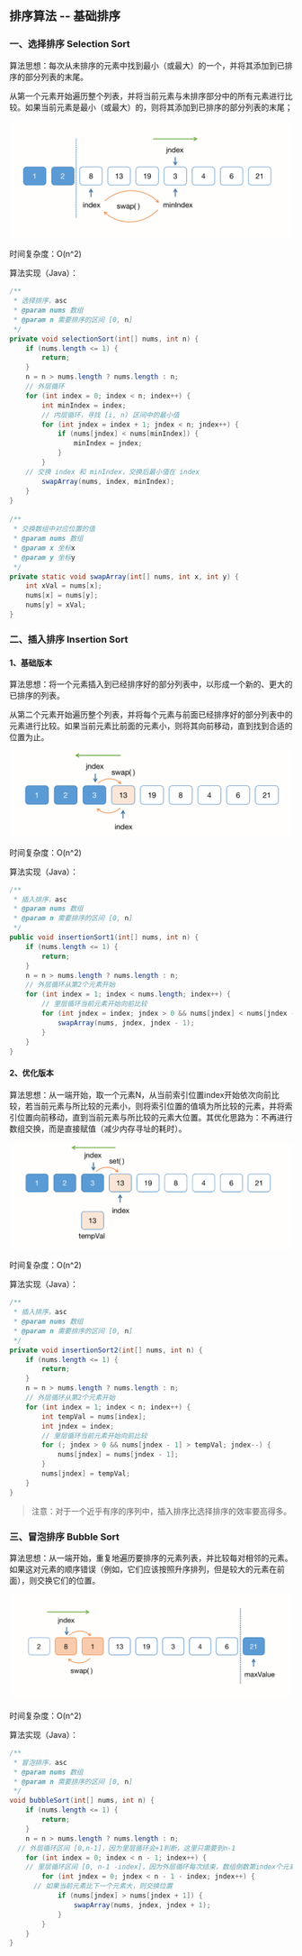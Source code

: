 ## 排序算法 -- 基础排序

### 一、选择排序 Selection Sort

算法思想：每次从未排序的元素中找到最小（或最大）的一个，并将其添加到已排序的部分列表的末尾。

从第一个元素开始遍历整个列表，并将当前元素与未排序部分中的所有元素进行比较。如果当前元素是最小（或最大）的，则将其添加到已排序的部分列表的末尾；

![基础排序-1-1-1](./Images/基础排序-1-1-1.png)

时间复杂度：O(n^2)

算法实现（Java）：

``` java
/**
 * 选择排序，asc
 * @param nums 数组
 * @param n 需要排序的区间 [0, n]
 */
private void selectionSort(int[] nums, int n) {
	if (nums.length <= 1) {
		return;
	}
	n = n > nums.length ? nums.length : n;
	// 外层循环
	for (int index = 0; index < n; index++) {
		int minIndex = index;
		// 内层循环，寻找 [i, n) 区间中的最小值
		for (int jndex = index + 1; jndex < n; jndex++) {
			if (nums[jndex] < nums[minIndex]) {
				minIndex = jndex;
			}
		}
    // 交换 index 和 minIndex，交换后最小值在 index
		swapArray(nums, index, minIndex);
	}
}

/**
 * 交换数组中对应位置的值
 * @param nums 数组
 * @param x 坐标x
 * @param y 坐标y
 */
private static void swapArray(int[] nums, int x, int y) {
	int xVal = nums[x];
	nums[x] = nums[y];
	nums[y] = xVal;
}
```



### 二、插入排序 Insertion Sort

#### 1、基础版本

算法思想：将一个元素插入到已经排序好的部分列表中，以形成一个新的、更大的已排序的列表。

从第二个元素开始遍历整个列表，并将每个元素与前面已经排序好的部分列表中的元素进行比较。如果当前元素比前面的元素小，则将其向前移动，直到找到合适的位置为止。

![基础排序-2-1-1](./Images/基础排序-2-1-1.png)

时间复杂度：O(n^2)

算法实现（Java）：

``` java
/**
 * 插入排序，asc
 * @param nums 数组
 * @param n 需要排序的区间 [0, n]
 */
public void insertionSort1(int[] nums, int n) {
	if (nums.length <= 1) {
		return;
	}
	n = n > nums.length ? nums.length : n;
	// 外层循环从第2个元素开始
	for (int index = 1; index < nums.length; index++) {
		// 里层循环当前元素开始向前比较
		for (int jndex = index; jndex > 0 && nums[jndex] < nums[jndex - 1]; jndex--) {
			swapArray(nums, jndex, jndex - 1);
		}
	}
}
```

#### 2、优化版本

算法思想：从一端开始，取一个元素N，从当前索引位置index开始依次向前比较，若当前元素与所比较的元素小，则将索引位置的值填为所比较的元素，并将索引位置向前移动，直到当前元素与所比较的元素大位置。其优化思路为：不再进行数组交换，而是直接赋值（减少内存寻址的耗时）。

![基础排序-2-2-1](./Images/基础排序-2-2-1.png)

时间复杂度：O(n^2)

算法实现（Java）：

``` java
/**
 * 插入排序，asc
 * @param nums 数组
 * @param n 需要排序的区间 [0, n]
 */
private void insertionSort2(int[] nums, int n) {
	if (nums.length <= 1) {
		return;
	}
	n = n > nums.length ? nums.length : n;
	// 外层循环从第2个元素开始
	for (int index = 1; index < n; index++) {
		int tempVal = nums[index];
		int jndex = index;
		// 里层循环当前元素开始向前比较
		for (; jndex > 0 && nums[jndex - 1] > tempVal; jndex--) {
			nums[jndex] = nums[jndex - 1];
		}
		nums[jndex] = tempVal;
	}
}
```

> 注意：对于一个近乎有序的序列中，插入排序比选择排序的效率要高得多。



### 三、冒泡排序 Bubble Sort

算法思想：从一端开始，重复地遍历要排序的元素列表，并比较每对相邻的元素。如果这对元素的顺序错误（例如，它们应该按照升序排列，但是较大的元素在前面），则交换它们的位置。

![基础排序-3-1-1](./Images/基础排序-3-1-1.png)

时间复杂度：O(n^2)

算法实现（Java）：

``` java
/**
 * 冒泡排序，asc
 * @param nums 数组
 * @param n 需要排序的区间 [0, n]
 */
void bubbleSort(int[] nums, int n) {
	if (nums.length <= 1) {
		return;
	}
	n = n > nums.length ? nums.length : n;
  // 外层循环区间 [0,n-1]，因为里层循环会+1判断，这里只需要到n-1
	for (int index = 0; index < n - 1; index++) {
    // 里层循环区间 [0, n-1 -index]，因为外层循环每次结束，数组倒数第index个元素就是最大的，所以这里需要逐次缩小范围
		for (int jndex = 0; jndex < n - 1 - index; jndex++) {
      // 如果当前元素比下一个元素大，则交换位置
			if (nums[jndex] > nums[jndex + 1]) {
				swapArray(nums, jndex, jndex + 1);
			}
		}
	}
}
```



